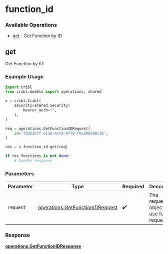 # function_id

### Available Operations

* [get](#get) - Get Function by ID

## get

Get Function by ID

### Example Usage

```python
import cribl
from cribl.models import operations, shared

s = cribl.Cribl(
    security=shared.Security(
        bearer_auth="",
    ),
)

req = operations.GetFunctionIDRequest(
    id='75d2367f-e1a0-4cc8-9f79-f0a396d90c36',
)

res = s.function_id.get(req)

if res.functions is not None:
    # handle response
```

### Parameters

| Parameter                                                                          | Type                                                                               | Required                                                                           | Description                                                                        |
| ---------------------------------------------------------------------------------- | ---------------------------------------------------------------------------------- | ---------------------------------------------------------------------------------- | ---------------------------------------------------------------------------------- |
| `request`                                                                          | [operations.GetFunctionIDRequest](../../models/operations/getfunctionidrequest.md) | :heavy_check_mark:                                                                 | The request object to use for the request.                                         |


### Response

**[operations.GetFunctionIDResponse](../../models/operations/getfunctionidresponse.md)**

